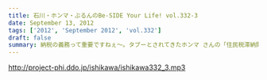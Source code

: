 ```yaml
---
title: 石川・ホンマ・ぶるんのBe-SIDE Your Life! vol.332-3
date: September 13, 2012
tags: ['2012', 'September 2012', 'vol.332']
draft: false
summary: 納税の義務って重要ですねぇ～。タブーとされてきたホンマ さんの「住民税滞納問題」。国会議員だったら１００％辞職に 追い込まれていますな。ＮＡＭＡＥ
---
```


http://project-phi.ddo.jp/ishikawa/ishikawa332_3.mp3